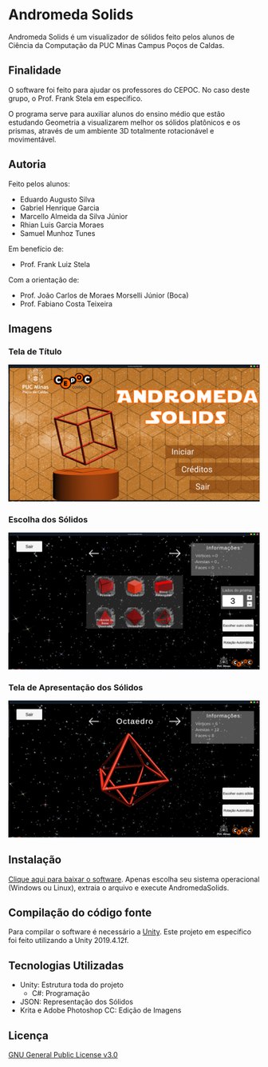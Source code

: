 # Andromeda Solids
Andromeda Solids é um visualizador de sólidos feito pelos alunos de Ciência da Computação da PUC Minas Campus Poços de Caldas.

## Finalidade
O software foi feito para ajudar os professores do CEPOC. No caso deste grupo, o Prof. Frank Stela em específico.

O programa serve para auxiliar alunos do ensino médio que estão estudando Geometria a visualizarem melhor os sólidos platônicos e os prismas, através de um ambiente 3D totalmente rotacionável e movimentável.

## Autoria
Feito pelos alunos:
* Eduardo Augusto Silva
* Gabriel Henrique Garcia
* Marcello Almeida da Silva Júnior
* Rhian Luis Garcia Moraes
* Samuel Munhoz Tunes

Em benefício de:
* Prof. Frank Luiz Stela

Com a orientação de:
* Prof. João Carlos de Moraes Morselli Júnior (Boca)
* Prof. Fabiano Costa Teixeira

## Imagens
### Tela de Título
![Imagem da Tela de Título](https://github.com/rhian-cs/AndromedaSolids/blob/main/readme_img/titulo.png?raw=true)
### Escolha dos Sólidos
![Imagem da Tela de Apresentação dos Sólidos](https://github.com/rhian-cs/AndromedaSolids/blob/main/readme_img/escolha-solidos.png?raw=true)
### Tela de Apresentação dos Sólidos
![Imagem da Tela de Apresentação dos Sólidos](https://github.com/rhian-cs/AndromedaSolids/blob/main/readme_img/solidos.png?raw=true)


## Instalação
[Clique aqui para baixar o software](https://drive.google.com/drive/folders/1WnsRjlmZh2tBcbuB9ssES-8MLjC0MAw4).
Apenas escolha seu sistema operacional (Windows ou Linux), extraia o arquivo e execute AndromedaSolids.

## Compilação do código fonte
Para compilar o software é necessário a [Unity](https://unity.com/). Este projeto em específico foi feito utilizando a Unity 2019.4.12f.

## Tecnologias Utilizadas
* Unity: Estrutura toda do projeto
    * C#: Programação
* JSON: Representação dos Sólidos
* Krita e Adobe Photoshop CC: Edição de Imagens

## Licença
[GNU General Public License v3.0](https://choosealicense.com/licenses/gpl-3.0/)
